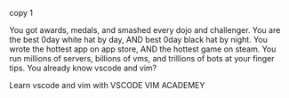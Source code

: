 copy 1

You got awards, medals, and smashed every dojo and challenger.
You are the best 0day white hat by day, AND best 0day black hat by night.
You wrote the hottest app on app store, AND the hottest game on steam.
You run millions of servers, billions of vms, and trillions of bots at your finger tips.
You already know vscode and vim?

Learn vscode and vim with VSCODE VIM ACADEMEY
